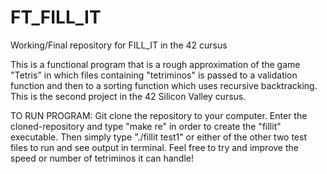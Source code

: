 # FT_FILL_IT
Working/Final repository for FILL_IT in the 42 cursus

This is a functional program that is a rough approximation of the game "Tetris" in which files containing "tetriminos" is passed to a validation function and then to a sorting function which uses recursive backtracking. This is the second project in the 42 Silicon Valley cursus.

TO RUN PROGRAM:
Git clone the repository to your computer. Enter the cloned-repository and type "make re" in order to create the "fillit" executable. Then simply type "./fillit test1" or either of the other two test files to run and see output in terminal. Feel free to try and improve the speed or number of tetriminos it can handle!
